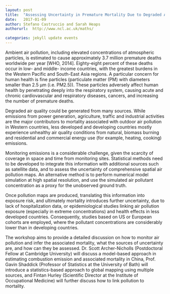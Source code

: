```yaml
---
layout: post
title:  "Assessing Uncertainty in Premature Mortality Due to Degraded Air Quality"
date:   2017-01-09
author: Stefano Castruccio and Sarah Heaps
authorurl:  http://www.ncl.ac.uk/maths/

categories: jekyll update events
---
```



Ambient air pollution, including elevated concentrations of atmospheric particles, is estimated to cause approximately 3.7 million premature deaths worldwide per year [WHO, 2014]. Eighty-eight percent of these deaths occur in low- and middle- income countries, with the greatest burdens in the Western Pacific and South-East Asia regions. A particular concern for human health is fine particles (particulate matter (PM) with diameters smaller than 2.5 µm (i.e. PM2.5)). These particles adversely affect human health by penetrating deeply into the respiratory system, causing acute and chronic cardiovascular and respiratory diseases, cancers, and increasing the number of premature deaths.

Degraded air quality could be generated from many sources. While emissions from power generation, agriculture, traffic and industrial activities are the major contributors to mortality associated with outdoor air pollution in Western countries, less developed and developing countries mostly experience unhealthy air quality conditions from natural, biomass burning and residential and commercial energy use (for example, heating, cooking) emissions.

Monitoring emissions is a considerable challenge, given the scarcity of coverage in space and time from monitoring sites. Statistical methods need to be developed to integrate this information with additional sources such as satellite data, and to assess the uncertainty of comprehensive spatial air pollution maps. An alternative method is to perform numerical model simulation at high spatial resolution, and use the simulated air pollutant concentration as a proxy for the unobserved ground truth.

Once pollution maps are produced, translating this information into exposure risk, and ultimately mortality introduces further uncertainty, due to lack of hospitalization data, or epidemiological studies linking air pollution exposure (especially in extreme concentrations) and health effects in less developed countries. Consequently, studies based on US or European cohorts are employed, where the pollutant concentrations are considerably lower than in developing countries.

The workshop aims to provide a detailed discussion on how to monitor air pollution and infer the associated mortality, what the sources of uncertainty are, and how can they be assessed. Dr. Scott Archer-Nicholls (Postdoctoral Fellow at Cambridge University) will discuss a model-based approach in estimating combustion emission and associated mortality in China, Prof. Gavin Shaddick (Professor of Statistics at the University of Bath) will introduce a statistics-based approach to global mapping using multiple sources, and Fintan Hurley (Scientific Director at the Institute of Occupational Medicine) will further discuss how to link pollution to mortality.
